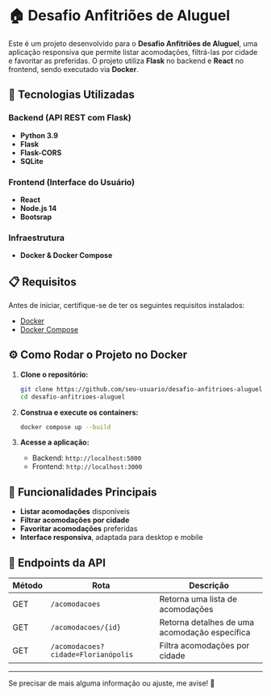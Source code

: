 # 🏠 Desafio Anfitriões de Aluguel

Este é um projeto desenvolvido para o **Desafio Anfitriões de Aluguel**, uma aplicação responsiva que permite listar acomodações, filtrá-las por cidade e favoritar as preferidas. O projeto utiliza **Flask** no backend e **React** no frontend, sendo executado via **Docker**.

## 🚀 Tecnologias Utilizadas

### **Backend** (API REST com Flask)

- **Python 3.9**
- **Flask**
- **Flask-CORS**
- **SQLite**

### **Frontend** (Interface do Usuário)

- **React**
- **Node.js 14**
- **Bootsrap**

### **Infraestrutura**

- **Docker & Docker Compose**

## 📋 Requisitos

Antes de iniciar, certifique-se de ter os seguintes requisitos instalados:

- [Docker](https://www.docker.com/get-started)
- [Docker Compose](https://docs.docker.com/compose/install/)

## ⚙️ Como Rodar o Projeto no Docker

1. **Clone o repositório:**

   ```sh
   git clone https://github.com/seu-usuario/desafio-anfitrioes-aluguel.git
   cd desafio-anfitrioes-aluguel
   ```

2. **Construa e execute os containers:**

   ```sh
   docker compose up --build
   ```

3. **Acesse a aplicação:**

   - Backend: `http://localhost:5000`
   - Frontend: `http://localhost:3000`

## 🌟 Funcionalidades Principais

- **Listar acomodações** disponíveis
- **Filtrar acomodações por cidade**
- **Favoritar acomodações** preferidas
- **Interface responsiva**, adaptada para desktop e mobile

## 📡 Endpoints da API

| Método | Rota                                | Descrição                                     |
| ------ | ----------------------------------- | --------------------------------------------- |
| GET    | `/acomodacoes`                      | Retorna uma lista de acomodações              |
| GET    | `/acomodacoes/{id}`                 | Retorna detalhes de uma acomodação específica |
| GET    | `/acomodacoes?cidade=Florianópolis` | Filtra acomodações por cidade                 |

---

Se precisar de mais alguma informação ou ajuste, me avise! 🚀

